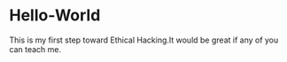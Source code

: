 # Hello-World
This is my first step toward Ethical Hacking.It would be great if any of you can teach me.
